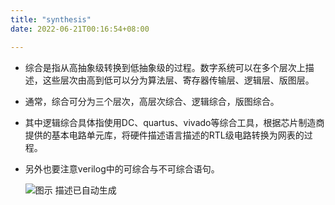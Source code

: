 ```yaml
---
title: "synthesis"
date: 2022-06-21T00:16:54+08:00

---
```


-   综合是指从高抽象级转换到低抽象级的过程。数字系统可以在多个层次上描述，这些层次由高到低可以分为算法层、寄存器传输层、逻辑层、版图层。
-   通常，综合可分为三个层次，高层次综合、逻辑综合，版图综合。

-   其中逻辑综合具体指使用DC、quartus、vivado等综合工具，根据芯片制造商提供的基本电路单元库，将硬件描述语言描述的RTL级电路转换为网表的过程。

-   另外也要注意verilog中的可综合与不可综合语句。
  
    ![图示 描述已自动生成](https://cdn.jsdelivr.net/gh/smitwiki/smitwiki@master/static/media/5.png)
